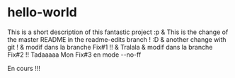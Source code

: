 # hello-world
This is a short description of this fantastic project :p
& This is the change of the master README in the readme-edits branch ! :D
& another change with git !
& modif dans la branche Fix#1 !!
& Tralala
& modif dans la branche Fix#2 !!
Tadaaaaa
Mon Fix#3 en mode --no-ff

En cours !!!